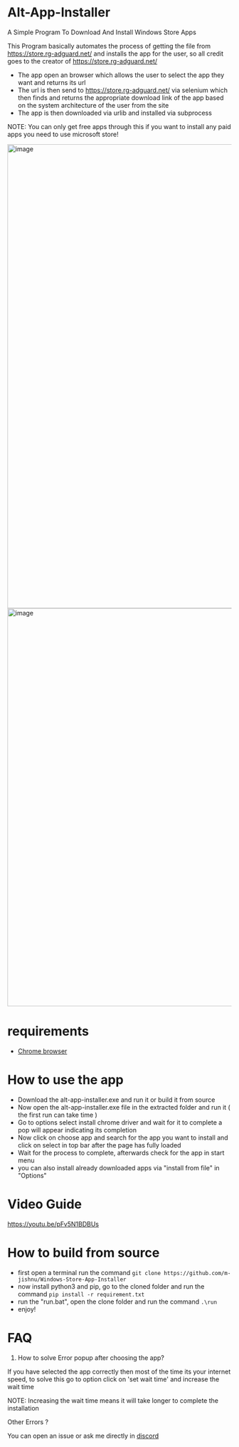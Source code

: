 # Alt-App-Installer
A Simple Program To  Download And Install Windows Store Apps

This Program basically automates the process of getting the file from https://store.rg-adguard.net/ and installs the app for the user, so all credit goes to the creator of https://store.rg-adguard.net/

- The app open an browser which allows the user to select the app they want and returns its url
- The url is then send to https://store.rg-adguard.net/ via selenium which then finds and returns the appropriate download link of the app based on the system architecture of the user from the site
- The app is then downloaded via urlib and installed via subprocess

NOTE: You can only get free apps through this if you want to install any paid apps you need to use microsoft store!

<img width="1041" alt="image" src="https://user-images.githubusercontent.com/83004520/169115064-b1cf9080-5ef1-425b-b81e-ea69114ae926.png">
<img width="893" alt="image" src="https://user-images.githubusercontent.com/83004520/169115417-15624c09-923d-4be2-a1be-ecdf47c04f24.png">

# requirements
- [Chrome browser](https://www.google.com/intl/en_in/chrome/)

# How to use the app
- Download the alt-app-installer.exe and run it or build it from source
- Now open the alt-app-installer.exe file in the extracted folder and run it ( the first run can take time )
- Go to options select install chrome driver and wait for it to complete a pop will appear indicating its completion
- Now click on choose app and search for the app you want to install and click on select in top bar after the page has fully loaded 
- Wait for the process to complete, afterwards check for the app in start menu
- you can also install already downloaded apps via "install from file" in "Options" 

# Video Guide

https://youtu.be/pFv5N1BDBUs

# How to build from source

- first open a terminal run the command `git clone https://github.com/m-jishnu/Windows-Store-App-Installer`
- now install python3 and pip, go to the cloned folder and run the command `pip install -r requirement.txt`
- run the "run.bat", open the clone folder and run the command  `.\run` 
- enjoy!

# FAQ

1. How to solve Error popup after choosing the app?

If you have selected the app correctly then most of the time its your internet speed, to solve this go to option click on 'set wait time' and increase the wait time

NOTE: Increasing the wait time means it will take longer to complete the installation

Other Errors ?

You can open an issue or ask me directly in [discord](https://discord.com/invite/cbuEkpd)
